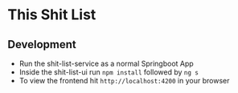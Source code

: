 # This Shit List 

## Development

* Run the shit-list-service as a normal Springboot App
* Inside the shit-list-ui run `npm install` followed by `ng s`
* To view the frontend hit `http://localhost:4200` in your browser

